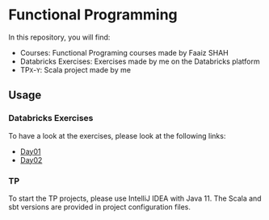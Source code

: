 # Functional Programming

In this repository, you will find:

- Courses: Functional Programing courses made by Faaiz SHAH
- Databricks Exercises: Exercises made by me on the Databricks platform
- TP`X`-`Y`: Scala project made by me

## Usage

### Databricks Exercises

To have a look at the exercises, please look at the following links:

- [Day01](https://vavarm.github.io/FunctionalProgramming/DataBricksExercises/Day_01)
- [Day02](https://vavarm.github.io/FunctionalProgramming/DataBricksExercises/Day_02)

### TP

To start the TP projects, please use IntelliJ IDEA with Java 11. The Scala and sbt versions are provided in project configuration files.
